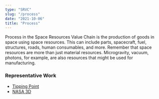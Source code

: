 ```yaml
---
type: "SRVC"
slug: "/process"
date: "2021-10-06"
title: "Process"
---
```

Process in the Space Resources Value Chain is the production of goods in space using space resources.  This can include parts, spacecraft, fuel, structures, roads, human consumables, and more.  Remember that space resources are more than just material resources.  Microgravity, vacuum, photons, for example, are also resources that might be used for manufacturing.

### Representative Work

- [Tipping Point](https://space.mines.edu/prof-greg-jackson-to-collaborate-on-nasa-project-with-oxeon-energy/)
- [NASA 3D](https://space.mines.edu/mines-senior-design-team-selected-as-finalist-for-nasa-3d-printed-habitat-challenge/)
